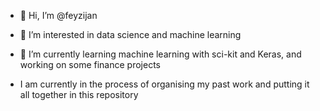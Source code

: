 - 👋 Hi, I’m @feyzijan
- 👀 I’m interested in data science and machine learning
- 🌱 I’m currently learning machine learning with sci-kit and Keras, and working on some finance projects

- I am currently in the process of organising my past work and putting it all together in this repository
<!---
feyzijan/feyzijan is a ✨ special ✨ repository because its `README.md` (this file) appears on your GitHub profile.
You can click the Preview link to take a look at your changes.
--->
